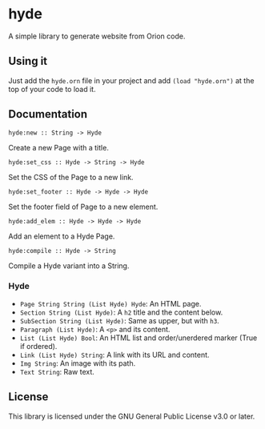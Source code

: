 hyde
====

A simple library to generate website from Orion code.

Using it
--------

Just add the `hyde.orn` file in your project and add `(load "hyde.orn")` at the top of your code to load it.

Documentation
-------------

`hyde:new :: String -> Hyde`

Create a new Page with a title.

`hyde:set_css :: Hyde -> String -> Hyde`

Set the CSS of the Page to a new link.

`hyde:set_footer :: Hyde -> Hyde -> Hyde`

Set the footer field of Page to a new element.

`hyde:add_elem :: Hyde -> Hyde -> Hyde`

Add an element to a Hyde Page.

`hyde:compile :: Hyde -> String`

Compile a Hyde variant into a String.

### Hyde

* `Page String String (List Hyde) Hyde`: An HTML page.
* `Section String (List Hyde)`: A `h2` title and the content below.
* `SubSection String (List Hyde)`: Same as upper, but with `h3`.
* `Paragraph (List Hyde)`: A `<p>` and its content.
* `List (List Hyde) Bool`: An HTML list and order/unerdered marker (True if ordered).
* `Link (List Hyde) String`: A link with its URL and content.
* `Img String`: An image with its path.
* `Text String`: Raw text.

License
-------

This library is licensed under the GNU General Public License v3.0 or later.
